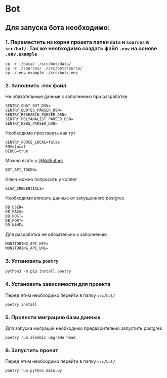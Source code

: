 # Bot

## Для запуска бота необходимо: 
### 1. Переместить из корня проекта папки `data` и `sources` в `src/bot/`. Так же необходимо создать файл `.env` на основе `.env.example`
   ```commandline
   cp -r ./data/ ./src/bot/data/
   cp -r ./sources/ ./src/bot/source/
   cp ./.env.example ./src/bot/.env
   ```
### 2. Заполнить .env файл
   
   Не обязательные данные к заполнению при разработке
   ```dotenv
   SENTRY_CHAT_BOT_DSN=
   SENTRY_QUOTES_PARSER_DSN=
   SENTRY_RESEARCH_PARSER_DSN=
   SENTRY_POLYANALIST_PARSER_DSN=
   SENTRY_NEWS_PARSER_DSN=
   ```
   
   Необходимо проставить как тут
   ```dotenv
   SENTRY_FORCE_LOCAL=false
   ENV=local
   DEBUG=true
   ```
   
   Можно взять у [@BotFather](https://telegram.me/BotFather)
   ```dotenv
   BOT_API_TOKEN=  
   ```
   Ключ можно попросить у коллег
   ```dotenv
   GIGA_CREDENTIALS=
   ```
   Необходимо вписать данные от запущенного postgres
   ```dotenv
   DB_USER=
   DB_PASS=
   DB_HOST=
   DB_PORT=
   DB_NAME=
   ```
   
   Для разработки не обязательно к заполнению
   ```dotenv
   MONITORING_API_KEY=
   MONITORING_API_URL=
   ```

### 3. Установить `poetry`
   ```commandline
   python3 -m pip install poetry
   ```

### 4. Установить зависимости для проекта
   Перед этим необходимо перейти в папку `src/bot/`
   ```commandline
   poetry install 
   ```
### 5. Провести миграцию базы данных
   
   Для запуска миграций необходимо предварительно запустить postgres
   
   ```commandline
   poetry run alembic ubgrade head
   ```

### 6. Запустить проект
   Перед этим необходимо перейти в папку `src/bot/`
   ```commandline
   poetry run python main.py
   ```
